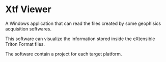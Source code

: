 Xtf Viewer
====================

A Windows application that can read the files created by some geophisics acquisition softwares.

This software can visualize the information stored inside the eXtensible Triton Format files.

The software contain a project for each target platform.
